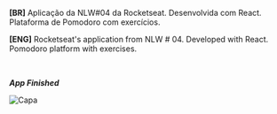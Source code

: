 **[BR]** Aplicação da NLW#04 da Rocketseat. Desenvolvida com React. Plataforma de Pomodoro com exercícios. 


**[ENG]** Rocketseat's application from NLW # 04. Developed with React. Pomodoro platform with exercises.

<br>

***App Finished***

![Capa](https://user-images.githubusercontent.com/54003876/108790703-226de300-755c-11eb-9590-f958ff60c91d.png)
